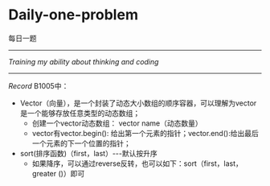 # Daily-one-problem
每日一题

---

_Training my ability about thinking and coding_

---

_Record_ 
B1005中：
- Vector（向量），是一个封装了动态大小数组的顺序容器，可以理解为vector是一个能够存放任意类型的动态数组；
  - 创建一个vector动态数组： vector <Type> name（动态数量）
  - vector有vector.begin():  给出第一个元素的指针；vector.end():给出最后一个元素的下一个位置的指针；  
- sort(排序函数)（first，last）---默认按升序
  - 如果降序，可以通过reverse反转，也可以如下：sort（first，last，greater <Type> ()）即可
    
